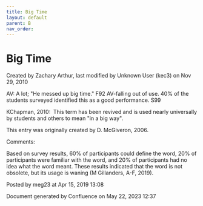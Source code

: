 ```yaml
---
title: Big Time
layout: default
parent: B
nav_order:
---
```


# Big Time

Created by  Zachary Arthur, last modified by  Unknown User (kec3) on Nov 29, 2010

AV: A lot; &quot;He messed up big time.&quot; F92 AV-falling out of use. 40% of the students surveyed identified this as a good performance. S99

KChapman, 2010:  This term has been revived and is used nearly universally by students and others to mean &quot;in a big way&quot;.

This entry was originally created by D. McGiveron, 2006.

Comments:

Based on survey results, 60% of participants could define the word, 20% of participants were familiar with the word, and 20% of participants had no idea what the word meant. These results indicated that the word is not obsolete, but its usage is waning (M Gillanders, A-F, 2019).

Posted by meg23 at Apr 15, 2019 13:08

Document generated by Confluence on May 22, 2023 12:37


